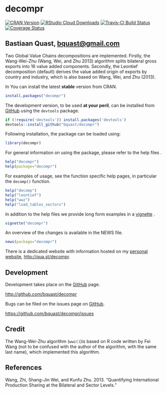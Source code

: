 decompr
=======
[![CRAN Version](http://www.r-pkg.org/badges/version/decompr)](http://cran.r-project.org/web/packages/decompr/index.html)
[![RStudio Cloud Downloads](http://cranlogs.r-pkg.org/badges/decompr?color=brightgreen)](http://cran.rstudio.com/web/packages/decompr/index.html)
[![Travis-CI Build Status](https://travis-ci.org/bquast/decompr.png?branch=master)](https://travis-ci.org/bquast/decompr)
[![Coverage Status](https://coveralls.io/repos/bquast/decompr/badge.svg?branch=master)](https://coveralls.io/r/bquast/decompr?branch=master)

Bastiaan Quast, <bquast@gmail.com>
----------------------------------
Two Global Value Chains decompositions are implemented.
Firstly, the Wang-Wei-Zhu (Wang, Wei, and Zhu 2013) algorithm splits bilateral gross exports into 16 value added components.
Secondly, the Leontief decomposition (default) derives the value added origin of exports by country and industry, 
which is also based on Wang, Wei, and Zhu (2013).


In
You can install the latest **stable** version from CRAN.

```r
install.packages("decompr")
```

The development version, to be used **at your peril**, can be installed from [GitHub](http://github.com/bquast/decompr) using the `devtools` package.

```r
if (!require('devtools')) install.packages('devtools')
devtools::install_github("bquast/decompr")
```

Following installation, the package can be loaded using:

```r
library(decompr)
```

For general information on using the package, please refer to the help files    .

```r
help("decompr")
help(package="decompr")
```

For examples of usage, see the function specific help pages, in particular the `decomp()` function.

```r
help("decomp")
help("leontief")
help("wwz")
help("load_tables_vectors")
```

In addition to the help files we provide long form examples in a [vignette](http://cran.r-project.org/web/packages/decompr/vignettes/decompr.html) .

```r
vignette("decompr")
```

An overview of the changes is available in the NEWS file.

```r
news(package="decompr")
```

There is a dedicated website with information hosted on my [personal website](http://qua.st/), http://qua.st/decompr.


Development
-------------
Development takes place on the [GitHub](http://github.com/) page.

http://github.com/bquast/decompr

Bugs can be filed on the issues page on [GitHub](http://github.com).

https://github.com/bquast/decompr/issues


Credit
------

The Wang-Wei-Zhu algorithm (`wwz()`)is based on R code written by Fei Wang
(not to be confused with the author of the algorithm, with the same last name),
which implemented this algorithm.


References
----------

Wang, Zhi, Shang-Jin Wei, and Kunfu Zhu. 2013. “Quantifying International Production Sharing at the Bilateral and Sector Levels.”
